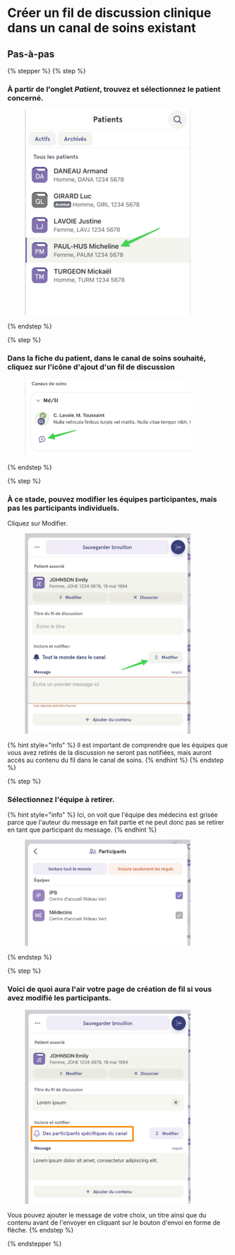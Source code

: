 # Créer un fil de discussion clinique dans un canal de soins existant

## Pas-à-pas

{% stepper %}
{% step %}
### À partir de l'onglet *Patient*, trouvez et sélectionnez le patient concerné.

<div align="left"><figure><img src="../../.gitbook/assets/associer-un-fil-de-discussion-clinique-a-un-canal-de-soins-existant - Step 1.jpeg" alt="" width="375"><figcaption></figcaption></figure></div>
{% endstep %}

{% step %}
### Dans la fiche du patient, dans le canal de soins souhaité, cliquez sur l'icône d'ajout d'un fil de discussion

<div align="left"><figure><img src="../../.gitbook/assets/associer-un-fil-de-discussion-clinique-a-un-canal-de-soins-existant - Step 2.jpeg" alt="" width="375"><figcaption></figcaption></figure></div>
{% endstep %}

{% step %}
### À ce stade, pouvez modifier les équipes participantes, mais pas les participants individuels. 

Cliquez sur Modifier.

<div align="left"><figure><img src="../../.gitbook/assets/associer-un-fil-de-discussion-clinique-a-un-canal-de-soins-existant - Step 6.jpeg" alt="" width="375"><figcaption></figcaption></figure></div>

{% hint style="info" %}
Il est important de comprendre que les équipes que vous avez retirés de la discussion ne seront pas notifiées, mais auront accès au contenu du fil dans le canal de soins.
{% endhint %}
{% endstep %}

{% step %}
### Sélectionnez l'équipe à retirer.

{% hint style="info" %}
Ici, on voit que l'équipe des médecins est grisée parce que l'auteur du message en fait partie et ne peut donc pas se retirer en tant que participant du message.
{% endhint %}

<div align="left"><figure><img src="../../.gitbook/assets/associer-un-fil-de-discussion-clinique-a-un-canal-de-soins-existant - Step 7.jpeg" alt="" width="375"><figcaption></figcaption></figure></div>
{% endstep %}

{% step %}
### Voici de quoi aura l'air votre page de création de fil si vous avez modifié les participants.

<div align="left"><figure><img src="../../.gitbook/assets/associer-un-fil-de-discussion-clinique-a-un-canal-de-soins-existant - Step 8.jpeg" alt="" width="375"><figcaption></figcaption></figure></div>

Vous pouvez ajouter le message de votre choix, un titre ainsi que du contenu avant de l'envoyer en cliquant sur le bouton d'envoi en forme de flèche.
{% endstep %}

{% endstepper %}